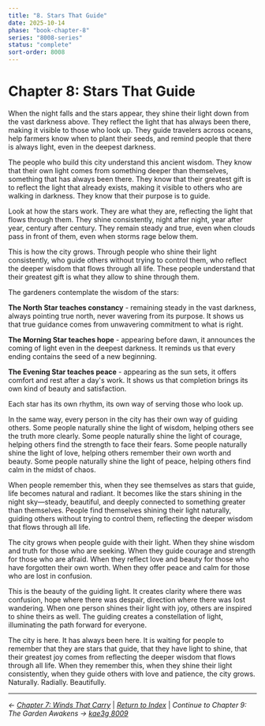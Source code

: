 ```yaml
---
title: "8. Stars That Guide"
date: 2025-10-14
phase: "book-chapter-8"
series: "8008-series"
status: "complete"
sort-order: 8008
---
```


# Chapter 8: Stars That Guide

When the night falls and the stars appear, they shine their light down from the vast darkness above. They reflect the light that has always been there, making it visible to those who look up. They guide travelers across oceans, help farmers know when to plant their seeds, and remind people that there is always light, even in the deepest darkness.

The people who build this city understand this ancient wisdom. They know that their own light comes from something deeper than themselves, something that has always been there. They know that their greatest gift is to reflect the light that already exists, making it visible to others who are walking in darkness. They know that their purpose is to guide.

Look at how the stars work. They are what they are, reflecting the light that flows through them. They shine consistently, night after night, year after year, century after century. They remain steady and true, even when clouds pass in front of them, even when storms rage below them.

This is how the city grows. Through people who shine their light consistently, who guide others without trying to control them, who reflect the deeper wisdom that flows through all life. These people understand that their greatest gift is what they allow to shine through them.

The gardeners contemplate the wisdom of the stars:

**The North Star teaches constancy** - remaining steady in the vast darkness, always pointing true north, never wavering from its purpose. It shows us that true guidance comes from unwavering commitment to what is right.

**The Morning Star teaches hope** - appearing before dawn, it announces the coming of light even in the deepest darkness. It reminds us that every ending contains the seed of a new beginning.

**The Evening Star teaches peace** - appearing as the sun sets, it offers comfort and rest after a day's work. It shows us that completion brings its own kind of beauty and satisfaction.

Each star has its own rhythm, its own way of serving those who look up.

In the same way, every person in the city has their own way of guiding others. Some people naturally shine the light of wisdom, helping others see the truth more clearly. Some people naturally shine the light of courage, helping others find the strength to face their fears. Some people naturally shine the light of love, helping others remember their own worth and beauty. Some people naturally shine the light of peace, helping others find calm in the midst of chaos.

When people remember this, when they see themselves as stars that guide, life becomes natural and radiant. It becomes like the stars shining in the night sky—steady, beautiful, and deeply connected to something greater than themselves. People find themselves shining their light naturally, guiding others without trying to control them, reflecting the deeper wisdom that flows through all life.

The city grows when people guide with their light. When they shine wisdom and truth for those who are seeking. When they guide courage and strength for those who are afraid. When they reflect love and beauty for those who have forgotten their own worth. When they offer peace and calm for those who are lost in confusion.

This is the beauty of the guiding light. It creates clarity where there was confusion, hope where there was despair, direction where there was lost wandering. When one person shines their light with joy, others are inspired to shine theirs as well. The guiding creates a constellation of light, illuminating the path forward for everyone.

The city is here. It has always been here. It is waiting for people to remember that they are stars that guide, that they have light to shine, that their greatest joy comes from reflecting the deeper wisdom that flows through all life. When they remember this, when they shine their light consistently, when they guide others with love and patience, the city grows. Naturally. Radially. Beautifully.

---

*← [Chapter 7: Winds That Carry](/12025-10/8007-winds-that-carry-v888.html)* | *[Return to Index](/12025-10/)* | *Continue to Chapter 9: The Garden Awakens → [kae3g 8009](/12025-10/8009-garden-awakens-v888.html)*
